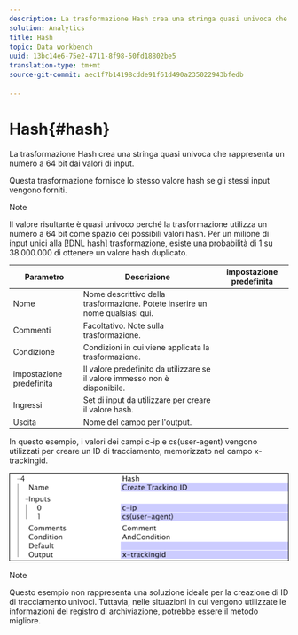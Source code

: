```yaml
---
description: La trasformazione Hash crea una stringa quasi univoca che rappresenta un numero a 64 bit dai valori di input.
solution: Analytics
title: Hash
topic: Data workbench
uuid: 13bc14e6-75e2-4711-8f98-50fd18802be5
translation-type: tm+mt
source-git-commit: aec1f7b14198cdde91f61d490a235022943bfedb

---
```



# Hash{#hash}

La trasformazione Hash crea una stringa quasi univoca che rappresenta un numero a 64 bit dai valori di input.

Questa trasformazione fornisce lo stesso valore hash se gli stessi input vengono forniti.

>[!NOTE]
>
>Il valore risultante è quasi univoco perché la trasformazione utilizza un numero a 64 bit come spazio dei possibili valori hash. Per un milione di input unici alla [!DNL hash] trasformazione, esiste una probabilità di 1 su 38.000.000 di ottenere un valore hash duplicato.

| Parametro | Descrizione | impostazione predefinita |
|---|---|---|
| Nome | Nome descrittivo della trasformazione. Potete inserire un nome qualsiasi qui. |  |
| Commenti | Facoltativo. Note sulla trasformazione. |  |
| Condizione | Condizioni in cui viene applicata la trasformazione. |  |
| impostazione predefinita | Il valore predefinito da utilizzare se il valore immesso non è disponibile. |  |
| Ingressi | Set di input da utilizzare per creare il valore hash. |  |
| Uscita | Nome del campo per l&#39;output. |  |

In questo esempio, i valori dei campi c-ip e cs(user-agent) vengono utilizzati per creare un ID di tracciamento, memorizzato nel campo x-trackingid.

![](assets/cfg_TransformationType_Hash.png)

>[!NOTE]
>
>Questo esempio non rappresenta una soluzione ideale per la creazione di ID di tracciamento univoci. Tuttavia, nelle situazioni in cui vengono utilizzate le informazioni del registro di archiviazione, potrebbe essere il metodo migliore.

